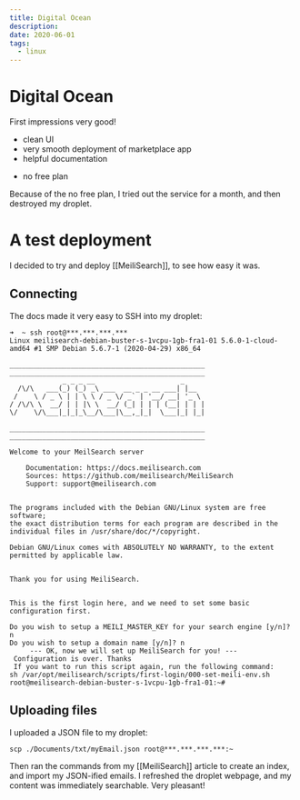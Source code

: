 ```yaml
---
title: Digital Ocean
description:
date: 2020-06-01
tags:
  - linux
---
```


# Digital Ocean

First impressions very good!
+ clean UI
+ very smooth deployment of marketplace app
+ helpful documentation
- no free plan

Because of the no free plan, I tried out the service for a month, and then destroyed my droplet.

# A test deployment

I decided to try and deploy [[MeiliSearch]], to see how easy it was.

## Connecting
The docs made it very easy to SSH into my droplet:

```
➜  ~ ssh root@***.***.***.***
Linux meilisearch-debian-buster-s-1vcpu-1gb-fra1-01 5.6.0-1-cloud-amd64 #1 SMP Debian 5.6.7-1 (2020-04-29) x86_64
                                                        
________________________________________________        
________________________________________________        
             _ _ _ __                     _             
  /\/\   ___(_) (_) _\ ___  __ _ _ __ ___| |__          
 /    \ / _ \ | | \ \ / _ \/ _` | '__/ __| '_ \        
/ /\/\ \  __/ | | |\ \  __/ (_| | | | (__| | | |        
\/    \/\___|_|_|_\__/\___|\__,_|_|  \___|_| |_|        
                                                        
________________________________________________        
________________________________________________        
                                                        
Welcome to your MeilSearch server                       
                                                        
    Documentation: https://docs.meilisearch.com         
    Sources: https://github.com/meilisearch/MeiliSearch 
    Support: support@meilisearch.com                    
                                                        

The programs included with the Debian GNU/Linux system are free software;
the exact distribution terms for each program are described in the
individual files in /usr/share/doc/*/copyright.

Debian GNU/Linux comes with ABSOLUTELY NO WARRANTY, to the extent
permitted by applicable law.


Thank you for using MeiliSearch.


This is the first login here, and we need to set some basic configuration first.

Do you wish to setup a MEILI_MASTER_KEY for your search engine [y/n]?  n
Do you wish to setup a domain name [y/n]? n
     --- OK, now we will set up MeiliSearch for you! --- 
 Configuration is over. Thanks
 If you want to run this script again, run the following command:
sh /var/opt/meilisearch/scripts/first-login/000-set-meili-env.sh
root@meilisearch-debian-buster-s-1vcpu-1gb-fra1-01:~#
```

## Uploading files

I uploaded a JSON file to my droplet:

```
scp ./Documents/txt/myEmail.json root@***.***.***.***:~
```

Then ran the commands from my [[MeiliSearch]] article to create an index, and import my JSON-ified emails. I refreshed the droplet webpage, and my content was immediately searchable. Very pleasant!